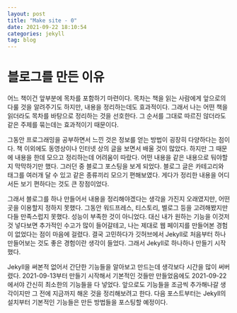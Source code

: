 ```yaml
---
layout: post
title: "Make site - 0"
date: 2021-09-22 18:10:54
categories: jekyll
tag: blog
---
```


# 블로그를 만든 이유

어느 책이건 앞부분에 목차를 포함하기 마련이다. 목차는 책을 읽는 사람에게 앞으로의 다룰 것을 알려주기도 하지만, 내용을 정리하는데도 효과적이다. 그래서 나는 어떤 책을 읽더라도 목차를 바탕으로 정리하는 것을 선호한다. 그 순서를 그대로 따르진 않더라도 같은 주제를 묶는데는 효과적이기 때문이다.

그동안 프로그래밍을 공부하면서 느낀 것은 정보를 얻는 방법이 굉장히 다양하다는 점이다. 책 이외에도 동영상이나 인터넷 상의 글을 보면서 배울 것이 많았다. 하지만 그 때문에 내용을 한데 모으고 정리하는데 어려움이 따랐다. 어떤 내용을 같은 내용으로 둬야할지 막막하기만 했다. 그러던 중 블로그 포스팅을 보게 되었다. 블로그 글은 카테고리와 태그를 여러개 달 수 있고 같은 종류끼리 모으기 편해보였다. 게다가 정리한 내용을 어디서든 보기 편하다는 것도 큰 장점이었다.

그래서 블로그를 하나 만들어서 내용을 정리해야겠다는 생각을 가진지 오래였지만, 어떤 곳을 이용할지 정하지 못했다. 그동안 워드프레스, 티스토리, 벨로그 등을 고려해봤지만 다들 만족스럽지 못했다. 성능이 부족한 것이 아니었다. 대신 내가 원하는 기능을 이것저것 넣다보면 추가적인 수고가 많이 들어갈테고, 나는 제대로 웹 페이지를 만들어본 경험이 없었다는 점이 마음에 걸렸다. 결국 고민하다가 깃허브에서 Jekyll로 처음부터 하나 만들어보는 것도 좋은 경험이란 생각이 들었다. 그래서 Jekyll로 하나하나 만들기 시작했다.

Jekyll을 써본적 없어서 간단한 기능들을 알아보고 만드는데 생각보다 시간을 많이 써버렸다. 2021-09-13부터 만들기 시작해서 기본적인 것들만 만들었음에도 2021-09-22에서야 간신히 최소한의 기능들을 다 넣었다. 앞으로도 기능들을 조금씩 추가해나갈 생각이지만 그 전에 지금까지 해온 것을 정리해보려고 한다. 다음 포스트부터는 Jekyll의 설치부터 기본적인 기능들은 만든 방법들을 포스팅할 예정이다.
